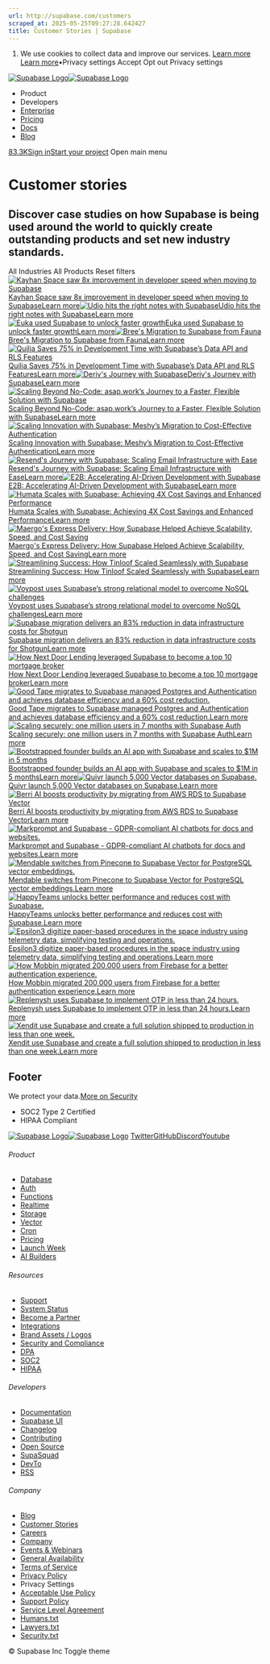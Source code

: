 ```yaml
---
url: http://supabase.com/customers
scraped_at: 2025-05-25T09:27:28.642427
title: Customer Stories | Supabase
---
```


  1. We use cookies to collect data and improve our services. [Learn more](https://supabase.com/privacy#8-cookies-and-similar-technologies-used-on-our-european-services)
[Learn more](https://supabase.com/privacy#8-cookies-and-similar-technologies-used-on-our-european-services)•Privacy settings
Accept Opt out Privacy settings


[![Supabase Logo](https://supabase.com/_next/image?url=https%3A%2F%2Ffrontend-assets.supabase.com%2Fwww%2Fd218d9190b87%2F_next%2Fstatic%2Fmedia%2Fsupabase-logo-wordmark--light.daaeffd3.png&w=256&q=75&dpl=dpl_9xPTPeSUKoDuygMmT5sPj6DB4mgG)![Supabase Logo](https://supabase.com/_next/image?url=https%3A%2F%2Ffrontend-assets.supabase.com%2Fwww%2Fd218d9190b87%2F_next%2Fstatic%2Fmedia%2Fsupabase-logo-wordmark--dark.b36ebb5f.png&w=256&q=75&dpl=dpl_9xPTPeSUKoDuygMmT5sPj6DB4mgG)](https://supabase.com/)
  * Product 
  * Developers 
  * [Enterprise](https://supabase.com/enterprise)
  * [Pricing](https://supabase.com/pricing)
  * [Docs](https://supabase.com/docs)
  * [Blog](https://supabase.com/blog)


[83.3K](https://github.com/supabase/supabase)[Sign in](https://supabase.com/dashboard)[Start your project](https://supabase.com/dashboard)
Open main menu
# Customer stories
## Discover case studies on how Supabase is being used around the world to quickly create outstanding products and set new industry standards.
All Industries All Products Reset filters
[![Kayhan Space saw 8x improvement in developer speed when moving to Supabase](https://supabase.com/_next/image?url=%2Fimages%2Fcustomers%2Flogos%2Flight%2Fkayhanspace.png&w=3840&q=75&dpl=dpl_9xPTPeSUKoDuygMmT5sPj6DB4mgG)Kayhan Space saw 8x improvement in developer speed when moving to SupabaseLearn more](https://supabase.com/customers/kayhanspace)[![Udio hits the right notes with Supabase](https://supabase.com/_next/image?url=%2Fimages%2Fcustomers%2Flogos%2Flight%2Fudio.png&w=3840&q=75&dpl=dpl_9xPTPeSUKoDuygMmT5sPj6DB4mgG)Udio hits the right notes with SupabaseLearn more](https://supabase.com/customers/udio)[![Euka used Supabase to unlock faster growth](https://supabase.com/_next/image?url=%2Fimages%2Fcustomers%2Flogos%2Flight%2Feuka.png&w=3840&q=75&dpl=dpl_9xPTPeSUKoDuygMmT5sPj6DB4mgG)Euka used Supabase to unlock faster growthLearn more](https://supabase.com/customers/euka)[![Bree's Migration to Supabase from Fauna](https://supabase.com/_next/image?url=%2Fimages%2Fcustomers%2Flogos%2Flight%2Fbree.png&w=3840&q=75&dpl=dpl_9xPTPeSUKoDuygMmT5sPj6DB4mgG)Bree's Migration to Supabase from FaunaLearn more](https://supabase.com/customers/bree)[![Quilia Saves 75% in Development Time with Supabase’s Data API and RLS Features](https://supabase.com/_next/image?url=%2Fimages%2Fcustomers%2Flogos%2Flight%2Fquilia.png&w=3840&q=75&dpl=dpl_9xPTPeSUKoDuygMmT5sPj6DB4mgG)Quilia Saves 75% in Development Time with Supabase’s Data API and RLS FeaturesLearn more](https://supabase.com/customers/quilia)[![Deriv's Journey with Supabase](https://supabase.com/_next/image?url=%2Fimages%2Fcustomers%2Flogos%2Flight%2Fderiv.png&w=3840&q=75&dpl=dpl_9xPTPeSUKoDuygMmT5sPj6DB4mgG)Deriv's Journey with SupabaseLearn more](https://supabase.com/customers/deriv)[![Scaling Beyond No-Code: asap.work’s Journey to a Faster, Flexible Solution with Supabase](https://supabase.com/_next/image?url=%2Fimages%2Fcustomers%2Flogos%2Flight%2Fasap-work.png&w=3840&q=75&dpl=dpl_9xPTPeSUKoDuygMmT5sPj6DB4mgG)Scaling Beyond No-Code: asap.work’s Journey to a Faster, Flexible Solution with SupabaseLearn more](https://supabase.com/customers/asap-work)[![Scaling Innovation with Supabase: Meshy’s Migration to Cost-Effective Authentication](https://supabase.com/_next/image?url=%2Fimages%2Fcustomers%2Flogos%2Flight%2Fmeshy.png&w=3840&q=75&dpl=dpl_9xPTPeSUKoDuygMmT5sPj6DB4mgG)Scaling Innovation with Supabase: Meshy’s Migration to Cost-Effective AuthenticationLearn more](https://supabase.com/customers/meshy)[![Resend's Journey with Supabase: Scaling Email Infrastructure with Ease](https://supabase.com/_next/image?url=%2Fimages%2Fcustomers%2Flogos%2Flight%2Fresend.png&w=3840&q=75&dpl=dpl_9xPTPeSUKoDuygMmT5sPj6DB4mgG)Resend's Journey with Supabase: Scaling Email Infrastructure with EaseLearn more](https://supabase.com/customers/resend)[![E2B: Accelerating AI-Driven Development with Supabase](https://supabase.com/_next/image?url=%2Fimages%2Fcustomers%2Flogos%2Flight%2Fe2b.png&w=3840&q=75&dpl=dpl_9xPTPeSUKoDuygMmT5sPj6DB4mgG)E2B: Accelerating AI-Driven Development with SupabaseLearn more](https://supabase.com/customers/e2b)[![Humata Scales with Supabase: Achieving 4X Cost Savings and Enhanced Performance](https://supabase.com/_next/image?url=%2Fimages%2Fcustomers%2Flogos%2Flight%2Fhumata.png&w=3840&q=75&dpl=dpl_9xPTPeSUKoDuygMmT5sPj6DB4mgG)Humata Scales with Supabase: Achieving 4X Cost Savings and Enhanced PerformanceLearn more](https://supabase.com/customers/humata)[![Maergo's Express Delivery: How Supabase Helped Achieve Scalability, Speed, and Cost Saving](https://supabase.com/_next/image?url=%2Fimages%2Fcustomers%2Flogos%2Flight%2Fmaergo.png&w=3840&q=75&dpl=dpl_9xPTPeSUKoDuygMmT5sPj6DB4mgG)Maergo's Express Delivery: How Supabase Helped Achieve Scalability, Speed, and Cost SavingLearn more](https://supabase.com/customers/maergo)[![Streamlining Success: How Tinloof Scaled Seamlessly with Supabase](https://supabase.com/_next/image?url=%2Fimages%2Fcustomers%2Flogos%2Flight%2Ftinloof.png&w=3840&q=75&dpl=dpl_9xPTPeSUKoDuygMmT5sPj6DB4mgG)Streamlining Success: How Tinloof Scaled Seamlessly with SupabaseLearn more](https://supabase.com/customers/tinloof)[![Voypost uses Supabase’s strong relational model to overcome NoSQL challenges](https://supabase.com/_next/image?url=%2Fimages%2Fcustomers%2Flogos%2Flight%2Fvoypost.png&w=3840&q=75&dpl=dpl_9xPTPeSUKoDuygMmT5sPj6DB4mgG)Voypost uses Supabase’s strong relational model to overcome NoSQL challengesLearn more](https://supabase.com/customers/voypost)[![Supabase migration delivers an 83% reduction in data infrastructure costs for Shotgun](https://supabase.com/_next/image?url=%2Fimages%2Fcustomers%2Flogos%2Flight%2Fshotgun.png&w=3840&q=75&dpl=dpl_9xPTPeSUKoDuygMmT5sPj6DB4mgG)Supabase migration delivers an 83% reduction in data infrastructure costs for ShotgunLearn more](https://supabase.com/customers/shotgun)[![How Next Door Lending leveraged Supabase to become a top 10 mortgage broker](https://supabase.com/_next/image?url=%2Fimages%2Fcustomers%2Flogos%2Flight%2Fnext-door-lending.png&w=3840&q=75&dpl=dpl_9xPTPeSUKoDuygMmT5sPj6DB4mgG)How Next Door Lending leveraged Supabase to become a top 10 mortgage brokerLearn more](https://supabase.com/customers/next-door-lending)[![Good Tape migrates to Supabase managed Postgres and Authentication and achieves database efficiency and a 60% cost reduction.](https://supabase.com/_next/image?url=%2Fimages%2Fcustomers%2Flogos%2Flight%2Fgood-tape.png&w=3840&q=75&dpl=dpl_9xPTPeSUKoDuygMmT5sPj6DB4mgG)Good Tape migrates to Supabase managed Postgres and Authentication and achieves database efficiency and a 60% cost reduction.Learn more](https://supabase.com/customers/good-tape)[![Scaling securely: one million users in 7 months with Supabase Auth](https://supabase.com/_next/image?url=%2Fimages%2Fcustomers%2Flogos%2Flight%2Fpebblely.png&w=3840&q=75&dpl=dpl_9xPTPeSUKoDuygMmT5sPj6DB4mgG)Scaling securely: one million users in 7 months with Supabase AuthLearn more](https://supabase.com/customers/pebblely)[![Bootstrapped founder builds an AI app with Supabase and scales to $1M in 5 months](https://supabase.com/_next/image?url=%2Fimages%2Fcustomers%2Flogos%2Flight%2Fchatbase.png&w=3840&q=75&dpl=dpl_9xPTPeSUKoDuygMmT5sPj6DB4mgG)Bootstrapped founder builds an AI app with Supabase and scales to $1M in 5 monthsLearn more](https://supabase.com/customers/chatbase)[![Quivr launch 5,000 Vector databases on Supabase.](https://supabase.com/_next/image?url=%2Fimages%2Fcustomers%2Flogos%2Flight%2Fquivr.png&w=3840&q=75&dpl=dpl_9xPTPeSUKoDuygMmT5sPj6DB4mgG)Quivr launch 5,000 Vector databases on Supabase.Learn more](https://supabase.com/customers/quivr)[![Berri AI boosts productivity by migrating from AWS RDS to Supabase Vector](https://supabase.com/_next/image?url=%2Fimages%2Fcustomers%2Flogos%2Flight%2Fberriai.png&w=3840&q=75&dpl=dpl_9xPTPeSUKoDuygMmT5sPj6DB4mgG)Berri AI boosts productivity by migrating from AWS RDS to Supabase VectorLearn more](https://supabase.com/customers/berriai)[![Markprompt and Supabase - GDPR-compliant AI chatbots for docs and websites.](https://supabase.com/_next/image?url=%2Fimages%2Fcustomers%2Flogos%2Flight%2Fmarkprompt.png&w=3840&q=75&dpl=dpl_9xPTPeSUKoDuygMmT5sPj6DB4mgG)Markprompt and Supabase - GDPR-compliant AI chatbots for docs and websites.Learn more](https://supabase.com/customers/markprompt)[![Mendable switches from Pinecone to Supabase Vector for PostgreSQL vector embeddings.](https://supabase.com/_next/image?url=%2Fimages%2Fcustomers%2Flogos%2Flight%2Fmendableai.png&w=3840&q=75&dpl=dpl_9xPTPeSUKoDuygMmT5sPj6DB4mgG)Mendable switches from Pinecone to Supabase Vector for PostgreSQL vector embeddings.Learn more](https://supabase.com/customers/mendableai)[![HappyTeams unlocks better performance and reduces cost with Supabase.](https://supabase.com/_next/image?url=%2Fimages%2Fcustomers%2Flogos%2Flight%2Fhappyteams.png&w=3840&q=75&dpl=dpl_9xPTPeSUKoDuygMmT5sPj6DB4mgG)HappyTeams unlocks better performance and reduces cost with Supabase.Learn more](https://supabase.com/customers/happyteams)[![Epsilon3 digitize paper-based procedures in the space industry using telemetry data, simplifying testing and operations.](https://supabase.com/_next/image?url=%2Fimages%2Fcustomers%2Flogos%2Flight%2Fepsilon3.png&w=3840&q=75&dpl=dpl_9xPTPeSUKoDuygMmT5sPj6DB4mgG)Epsilon3 digitize paper-based procedures in the space industry using telemetry data, simplifying testing and operations.Learn more](https://supabase.com/customers/epsilon3)[![How Mobbin migrated 200,000 users from Firebase for a better authentication experience.](https://supabase.com/_next/image?url=%2Fimages%2Fcustomers%2Flogos%2Flight%2Fmobbin.png&w=3840&q=75&dpl=dpl_9xPTPeSUKoDuygMmT5sPj6DB4mgG)How Mobbin migrated 200,000 users from Firebase for a better authentication experience.Learn more](https://supabase.com/customers/mobbin)[![Replenysh uses Supabase to implement OTP in less than 24 hours.](https://supabase.com/_next/image?url=%2Fimages%2Fcustomers%2Flogos%2Flight%2Freplenysh.png&w=3840&q=75&dpl=dpl_9xPTPeSUKoDuygMmT5sPj6DB4mgG)Replenysh uses Supabase to implement OTP in less than 24 hours.Learn more](https://supabase.com/customers/replenysh)[![Xendit use Supabase and create a full solution shipped to production in less than one week.](https://supabase.com/_next/image?url=%2Fimages%2Fcustomers%2Flogos%2Flight%2Fxendit.png&w=3840&q=75&dpl=dpl_9xPTPeSUKoDuygMmT5sPj6DB4mgG)Xendit use Supabase and create a full solution shipped to production in less than one week.Learn more](https://supabase.com/customers/xendit)
## Footer
We protect your data.[More on Security](https://supabase.com/security)
  * SOC2 Type 2 Certified
  * HIPAA Compliant


[![Supabase Logo](https://supabase.com/_next/image?url=https%3A%2F%2Ffrontend-assets.supabase.com%2Fwww%2Fd218d9190b87%2F_next%2Fstatic%2Fmedia%2Fsupabase-logo-wordmark--light.daaeffd3.png&w=384&q=75&dpl=dpl_9xPTPeSUKoDuygMmT5sPj6DB4mgG)![Supabase Logo](https://supabase.com/_next/image?url=https%3A%2F%2Ffrontend-assets.supabase.com%2Fwww%2Fd218d9190b87%2F_next%2Fstatic%2Fmedia%2Fsupabase-logo-wordmark--dark.b36ebb5f.png&w=384&q=75&dpl=dpl_9xPTPeSUKoDuygMmT5sPj6DB4mgG)](https://supabase.com/)
[Twitter](https://twitter.com/supabase)[GitHub](https://github.com/supabase)[Discord](https://discord.supabase.com/)[Youtube](https://youtube.com/c/supabase)
###### Product
  * [Database](https://supabase.com/database)
  * [Auth](https://supabase.com/auth)
  * [Functions](https://supabase.com/edge-functions)
  * [Realtime](https://supabase.com/realtime)
  * [Storage](https://supabase.com/storage)
  * [Vector](https://supabase.com/modules/vector)
  * [Cron](https://supabase.com/modules/cron)
  * [Pricing](https://supabase.com/pricing)
  * [Launch Week](https://supabase.com/launch-week)
  * [AI Builders](https://supabase.com/solutions/ai-builders)


###### Resources
  * [Support](https://supabase.com/support)
  * [System Status](https://status.supabase.com/)
  * [Become a Partner](https://supabase.com/partners)
  * [Integrations](https://supabase.com/partners/integrations)
  * [Brand Assets / Logos](https://supabase.com/brand-assets)
  * [Security and Compliance](https://supabase.com/security)
  * [DPA](https://supabase.com/legal/dpa)
  * [SOC2](https://supabase.com/security)
  * [HIPAA](https://forms.supabase.com/hipaa2)


###### Developers
  * [Documentation](https://supabase.com/docs)
  * [Supabase UI](https://supabase.com/ui)
  * [Changelog](https://supabase.com/changelog)
  * [Contributing](https://github.com/supabase/supabase/blob/master/CONTRIBUTING.md)
  * [Open Source](https://supabase.com/open-source)
  * [SupaSquad](https://supabase.com/supasquad)
  * [DevTo](https://dev.to/supabase)
  * [RSS](https://supabase.com/rss.xml)


###### Company
  * [Blog](https://supabase.com/blog)
  * [Customer Stories](https://supabase.com/customers)
  * [Careers](https://supabase.com/careers)
  * [Company](https://supabase.com/company)
  * [Events & Webinars](https://supabase.com/events)
  * [General Availability](https://supabase.com/ga)
  * [Terms of Service](https://supabase.com/terms)
  * [Privacy Policy](https://supabase.com/privacy)
  * Privacy Settings
  * [Acceptable Use Policy](https://supabase.com/aup)
  * [Support Policy](https://supabase.com/support-policy)
  * [Service Level Agreement](https://supabase.com/sla)
  * [Humans.txt](https://supabase.com/humans.txt)
  * [Lawyers.txt](https://supabase.com/lawyers.txt)
  * [Security.txt](https://supabase.com/.well-known/security.txt)


© Supabase Inc
Toggle theme

